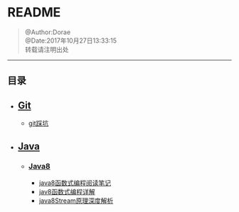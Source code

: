 # README
> @Author:Dorae  
> @Date:2017年10月27日13:33:15  
> 转载请注明出处

----

## 目录

+ ## [Git](./Git/)
	+ [git踩坑 ](./Git/Git踩坑记.md)
+ ## [Java](./Java/)
	+ ### [Java8](./Java/)
		+ [java8函数式编程阅读笔记](./Java/Java8/java8函数式编程阅读笔记.md)
		+ [jav8函数式编程详解](./Java/Java8/Java8函数式编程详解/java8函数式编程详解.md)
		+ [java8Stream原理深度解析](./Java/Java8/JavaStream原理深度解析/java8Stream原理深度解析.md)